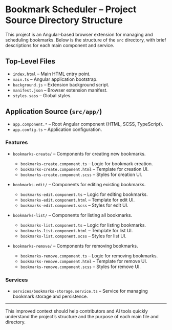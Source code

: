 # Bookmark Scheduler – Project Source Directory Structure

This project is an Angular-based browser extension for managing and scheduling bookmarks. Below is the structure of the `src` directory, with brief descriptions for each main component and service.

## Top-Level Files

- `index.html` – Main HTML entry point.
- `main.ts` – Angular application bootstrap.
- `background.js` – Extension background script.
- `manifest.json` – Browser extension manifest.
- `styles.sass` – Global styles.

## Application Source (`src/app/`)

- `app.component.*` – Root Angular component (HTML, SCSS, TypeScript).
- `app.config.ts` – Application configuration.

### Features

- `bookmarks-create/` – Components for creating new bookmarks.
  - `bookmarks-create.component.ts` – Logic for bookmark creation.
  - `bookmarks-create.component.html` – Template for creation UI.
  - `bookmarks-create.component.scss` – Styles for creation UI.

- `bookmarks-edit/` – Components for editing existing bookmarks.
  - `bookmarks-edit.component.ts` – Logic for editing bookmarks.
  - `bookmarks-edit.component.html` – Template for edit UI.
  - `bookmarks-edit.component.scss` – Styles for edit UI.

- `bookmarks-list/` – Components for listing all bookmarks.
  - `bookmarks-list.component.ts` – Logic for listing bookmarks.
  - `bookmarks-list.component.html` – Template for list UI.
  - `bookmarks-list.component.scss` – Styles for list UI.

- `bookmarks-remove/` – Components for removing bookmarks.
  - `bookmarks-remove.component.ts` – Logic for removing bookmarks.
  - `bookmarks-remove.component.html` – Template for remove UI.
  - `bookmarks-remove.component.scss` – Styles for remove UI.

### Services

- `services/bookmarks-storage.service.ts` – Service for managing bookmark storage and persistence.

---

This improved context should help contributors and AI tools quickly understand the project’s structure and the purpose of each main file and directory.
